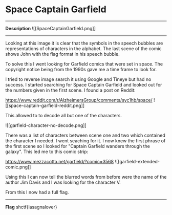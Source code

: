 # Space Captain Garfield
- - -
**Description**
![[SpaceCaptainGarfield.png]]

- - -
Looking at this image it is clear that the symbols in the speech bubbles are representations of characters in the alphabet. The last scene of the comic shows John with the flag format in his speech bubble. 

To solve this I went looking for Garfield comics that were set in space. The copyright notice being from the 1990s gave me a time frame to look for. 

I tried to reverse image search it using Google and Tineye but had no success. I started searching for Space Captain Garfield and looked out for the numbers given in the first scene. I found a post on Reddit:

https://www.reddit.com/r/AlzheimersGroup/comments/syc1hb/space/
![[space-captain-garfield-reddit.png]]

This allowed to to decode all but one of the characters.

![[garfield-character-no-decode.png]]

There was a list of characters between scene one and two which contained the character I needed. I went seaching for it. I now knew the first phrase of the first scene so I looked for "Captain Garfield wanders through the galaxy". This led me to this comic strip:

https://www.mezzacotta.net/garfield/?comic=3568
![[garfield-extended-comic.png]]

Using this I can now tell the blurred words from before were the name of the author Jim Davis and I was looking for the character V. 

From this I now had a full flag.

- - - 
**Flag**
shctf{lasagnalover}
